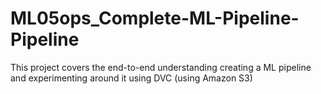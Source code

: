 # ML05ops_Complete-ML-Pipeline-Pipeline
This project covers the end-to-end understanding creating a ML pipeline and experimenting around it using DVC (using Amazon S3)
